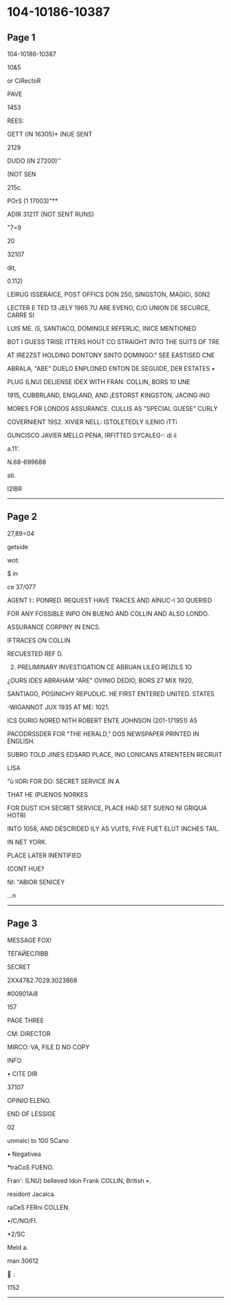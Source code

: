 # 104-10186-10387

## Page 1

104-10186-10387

10&5

or CiRectoR

PAVE

1453

REES:

GETT (IN 16305)* (NUE SENT

2129

DUDO (IN 27200)''

(NOT SEN

215c.

POrS (1 17003)"**

ADIR 3121T (NOT SENT RUNS)

"7=9

20

32107

dit,

0.112)

LEIRUG ISSERAICE, POST OFFICS DON 250, SINGSTON, MAGICi, S0N2

LECTER E TED 13 JELY 1965 7U ARE EVENO, C/O UNION DE SECURCE, CARRE SI

LUIS ME. iS, SANTIACO, DOMINGLE REFERLIC, INICE MENTIONED

BOT I GUESS TRISE ITTERS HOUT CO STRAIGHT INTO THE SUITS OF TRE

AT IRE2ZST HOLDING DONTONY SINTO DOMINGO." SEE EASTISED CNE

ABRALA, "ABE" DUELO ENPLONED ENTON DE SEGUIDE, DER ESTATES •

PLUG (LNU) DELIENSE IDEX WITH FRAN: COLLIN, BORS 10 UNE

1915, CUBBRLAND, ENGLAND, AND ¡ESTORST KINGSTON, JACING iNO

MORES FOR LONDOS ASSURANCE. CULLIS AS "SPECIAL GUESE" CURLY

COVERNIENT 19S2. XIVIER NELL: ISTOLETEDLY ILENIO iTTi

GUNCISCO JAVIER MELLO PENA, IRFITTED SYCALEG-: di ii

a.11'.

N.68-699688

sti.

I2IBR

---

## Page 2

27,89÷04

getside

wot:

$ in

ce 37/077

AGENT I:: PONRED. REQUEST HAVE TRACES AND AÍNUC-I 30 QUERIED

FOR ANY FOSSIBLE INPO ON BUENO AND COLLIN AND ALSO LONDO.

ASSURANCE CORPINY IN ENCS.

IFTRACES ON COLLIN

RECUESTED REF D.

2. PRELIMINARY INVESTIGATION CE ABRUAN LILEO REIZILS 1O

¿OURS IDES ABRAHAM "ARE" OVINIO DEDIO, BORS 27 MIX 1920,

SANTIAGO, POSINICHY REPUDLIC. HE FIRST ENTERED UNITED. STATES

-WIGANNOT JUX 1935 AT ME: 1021.

ICS DURIO NORED NITH ROBERT ENTE JOHNSON (201-171951) A5

PACODRSSDER FOR "THE HERALD," DOS NEWSPAPER PRINTED IN ENGLISH.

SUBRO TOLD JINES EDSARD PLACE, INO LONICANS ATRENTEEN RECRUIT

LISA

"ù liORi FOR DO: SECRET SERVICE IN A

THAT HE (PUENOS NORKES

FOR DUST ICH SECRET SERVICE, PLACE HAD SET SUENO NI GRIQUA HOTRI

INTO 1058, AND DESCRIDED ILY AS VUITS, FIVE FUET ELUT INCHES TAIL.

IN NET YORK.

PLACE LATER INENTIFIED

(CONT HUE?

NI: "ABIOR SENICEY

...n

---

## Page 3

MESSAGE FOX!

ТЕГАЙЕСЛІВВ

SECRET

2XX4782.7029.3023868

#00901Ai8

157

PAGE THREE

CM: DIRECTOR

MIRCO: VA, FILE D NO COPY

INFO

• CITE DIR

37107

OPINIO ELENO.

END OF LESSIGE

02

unmalci to 100 SCano

• Negativea

*traCoS FUENO.

Fran': (LNU) belleved Idon Frank COLLIN, British •.

residont Jacalca.

raCeS FERni COLLEN.

•/C/NO/FI.

*2/SC

Meld a.

man 30612

 :

1152

---

